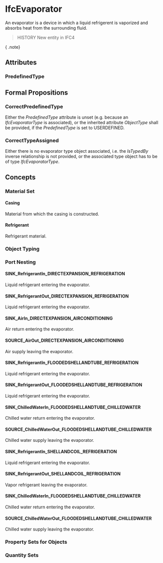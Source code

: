 # IfcEvaporator

An evaporator is a device in which a liquid refrigerent is vaporized and absorbs heat from the surrounding fluid.

> HISTORY  New entity in IFC4

{ .note}
>

## Attributes

### PredefinedType


## Formal Propositions

### CorrectPredefinedType
Either the _PredefinedType_ attribute is unset (e.g. because an _IfcEvaporatorType_ is associated), or the inherited attribute _ObjectType_ shall be provided, if the _PredefinedType_ is set to USERDEFINED.

### CorrectTypeAssigned
Either there is no evaporator type object associated, i.e. the _IsTypedBy_ inverse relationship is not provided, or the associated type object has to be of type _IfcEvaporatorType_.

## Concepts

### Material Set



#### Casing

Material from which the casing is constructed.

#### Refrigerant

Refrigerant material.

### Object Typing



### Port Nesting



#### SINK_RefrigerantIn_DIRECTEXPANSION_REFRIGERATION

Liquid refrigerant entering the evaporator.

#### SINK_RefrigerantOut_DIRECTEXPANSION_REFRIGERATION

Liquid refrigerant entering the evaporator.

#### SINK_AirIn_DIRECTEXPANSION_AIRCONDITIONING

Air return entering the evaporator.

#### SOURCE_AirOut_DIRECTEXPANSION_AIRCONDITIONING

Air supply leaving the evaporator.

#### SINK_RefrigerantIn_FLOODEDSHELLANDTUBE_REFRIGERATION

Liquid refrigerant entering the evaporator.

#### SINK_RefrigerantOut_FLOODEDSHELLANDTUBE_REFRIGERATION

Liquid refrigerant entering the evaporator.

#### SINK_ChilledWaterIn_FLOODEDSHELLANDTUBE_CHILLEDWATER

Chilled water return entering the evaporator.

#### SOURCE_ChilledWaterOut_FLOODEDSHELLANDTUBE_CHILLEDWATER

Chilled water supply leaving the evaporator.

#### SINK_RefrigerantIn_SHELLANDCOIL_REFRIGERATION

Liquid refrigerant entering the evaporator.

#### SINK_RefrigerantOut_SHELLANDCOIL_REFRIGERATION

Vapor refrigerant leaving the evaporator.

#### SINK_ChilledWaterIn_FLOODEDSHELLANDTUBE_CHILLEDWATER

Chilled water return entering the evaporator.

#### SOURCE_ChilledWaterOut_FLOODEDSHELLANDTUBE_CHILLEDWATER

Chilled water supply leaving the evaporator.

### Property Sets for Objects



### Quantity Sets



